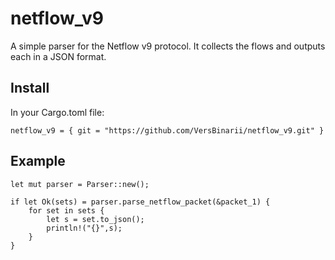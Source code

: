 # netflow_v9
A simple parser for the Netflow v9 protocol.
It collects the flows and outputs each in a JSON format.

## Install
In your Cargo.toml file:
```
netflow_v9 = { git = "https://github.com/VersBinarii/netflow_v9.git" }
```

## Example
```
let mut parser = Parser::new();

if let Ok(sets) = parser.parse_netflow_packet(&packet_1) {
    for set in sets {
        let s = set.to_json();
        println!("{}",s);
    }
}
```
